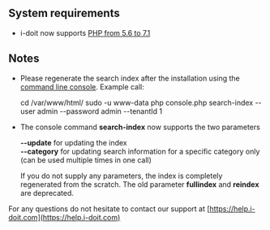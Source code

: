 System requirements
-------------------

*   i-doit now supports [PHP from 5.6 to 7.1](../../installation/system-requirements.md)
    

Notes
-----

*   Please regenerate the search index after the installation using the [command line console](../../automation-and-integration/cli/console/index.md). Example call:  
    
    cd /var/www/html/
    sudo -u www-data php console.php search-index --user admin --password admin --tenantId 1
    
      
    
*   The console command **search-index** now supports the two parameters  
      
    **--update** for updating the index  
    **--category** for updating search information for a specific category only (can be used multiple times in one call)  
      
    If you do not supply any parameters, the index is completely regenerated from the scratch. The old parameter **fullindex** and **reindex** are deprecated.
    

For any questions do not hesitate to contact our support at [https://help.i-doit.com](https://help.i-doit.com)